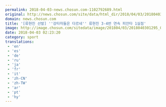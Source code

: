 ```yaml
---
permalink: 2018-04-03-news.chosun.com-1102792689.html
original: http://news.chosun.com/site/data/html_dir/2018/04/03/2018040301349.html
domain: news.chosun.com
title: '[류현진 선발] ''강타자들은 다르네'' 류현진 3-4번 연속 피안타 1실점'
image: http://image.chosun.com/sitedata/image/201804/03/2018040301295_0.jpg
date: 2018-04-03 02:23:20
category: sport
translations: 
 - 'en'
 - 'es'
 - 'de'
 - 'ru'
 - 'ja'
 - 'fr'
 - 'it'
 - 'zh-CN'
 - 'zh-TW'
 - 'ar'
 - 'pt'
 - 'hy'
---
```


